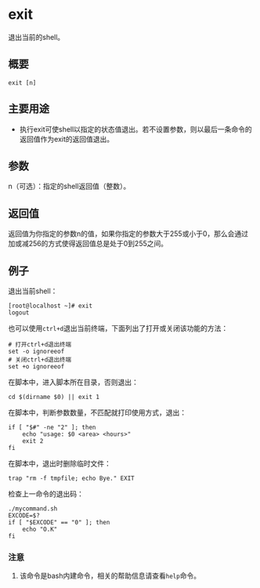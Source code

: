 exit
===

退出当前的shell。

## 概要

```shell
exit [n]
```

## 主要用途

- 执行exit可使shell以指定的状态值退出。若不设置参数，则以最后一条命令的返回值作为exit的返回值退出。

## 参数

n（可选）：指定的shell返回值（整数）。

## 返回值

返回值为你指定的参数n的值，如果你指定的参数大于255或小于0，那么会通过加或减256的方式使得返回值总是处于0到255之间。

## 例子

退出当前shell：

```shell
[root@localhost ~]# exit
logout
```

也可以使用`ctrl+d`退出当前终端，下面列出了打开或关闭该功能的方法：

```shell
# 打开ctrl+d退出终端
set -o ignoreeof
# 关闭ctrl+d退出终端
set +o ignoreeof
```

在脚本中，进入脚本所在目录，否则退出：

```shell
cd $(dirname $0) || exit 1
```

在脚本中，判断参数数量，不匹配就打印使用方式，退出：

```shell
if [ "$#" -ne "2" ]; then
    echo "usage: $0 <area> <hours>"
    exit 2
fi
```

在脚本中，退出时删除临时文件：

```shell
trap "rm -f tmpfile; echo Bye." EXIT
```

检查上一命令的退出码：

```shell
./mycommand.sh
EXCODE=$?
if [ "$EXCODE" == "0" ]; then
    echo "O.K"
fi
```

### 注意

1.	该命令是bash内建命令，相关的帮助信息请查看`help`命令。

<!-- Linux命令行搜索引擎：https://github.com/wsdo/linux-complete-guide.git -->
